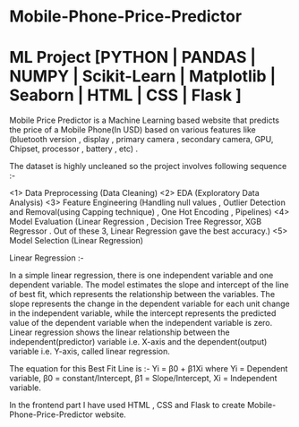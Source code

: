 # Mobile-Phone-Price-Predictor
# ML Project [PYTHON | PANDAS | NUMPY | Scikit-Learn | Matplotlib | Seaborn | HTML | CSS | Flask ]

Mobile Price Predictor is a Machine Learning based website that predicts the price of a Mobile Phone(In USD) based on various features like (bluetooth version , display , primary camera , secondary camera, GPU, Chipset, processor , battery , etc) . 

The dataset is highly uncleaned so the project involves following sequence :-

<1> Data Preprocessing (Data Cleaning) 
<2> EDA (Exploratory Data Analysis)
<3> Feature Engineering (Handling null values , Outlier Detection and Removal(using Capping technique) , One Hot Encoding , Pipelines)
<4> Model Evaluation (Linear Regression , Decision Tree Regressor, XGB Regressor . Out of these 3, Linear Regression gave the best accuracy.) 
<5> Model Selection (Linear Regression)

Linear Regression :- 

In a simple linear regression, there is one independent variable and one dependent variable. The model estimates the slope and intercept of the line of best fit, which represents the relationship between the variables. The slope represents the change in the dependent variable for each unit change in the independent variable, while the intercept represents the predicted value of the dependent variable when the independent variable is zero.
Linear regression shows the linear relationship between the independent(predictor) variable i.e. X-axis and the dependent(output) variable i.e. Y-axis, called linear regression.

The equation for this Best Fit Line is :- 
         Yi = β0 + β1Xi 
where Yi = Dependent variable,  β0 = constant/Intercept, β1 = Slope/Intercept, Xi = Independent variable.

In the frontend part I have used HTML , CSS and Flask to create Mobile-Phone-Price-Predictor website.  
